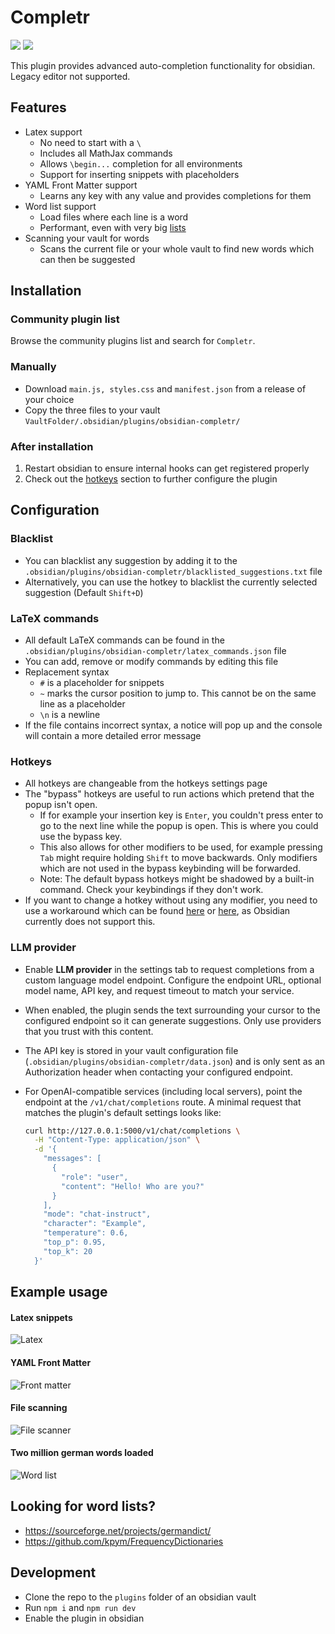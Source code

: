 # Completr

[![](https://img.shields.io/github/v/release/tth05/obsidian-completr?style=flat-square)](https://github.com/tth05/obsidian-completr/releases)
![](https://img.shields.io/github/downloads/tth05/obsidian-completr/total?style=flat-square)

This plugin provides advanced auto-completion functionality for obsidian. Legacy editor not supported.

## Features

- Latex support
    - No need to start with a `\`
    - Includes all MathJax commands
    - Allows `\begin...` completion for all environments
    - Support for inserting snippets with placeholders
- YAML Front Matter support
    - Learns any key with any value and provides completions for them
- Word list support
    - Load files where each line is a word
    - Performant, even with very big [lists](#looking-for-word-lists)
- Scanning your vault for words
    - Scans the current file or your whole vault to find new words which can then be suggested

## Installation

### Community plugin list

Browse the community plugins list and search for `Completr`.

### Manually

- Download `main.js, styles.css` and `manifest.json` from a release of your choice
- Copy the three files to your vault `VaultFolder/.obsidian/plugins/obsidian-completr/`

### After installation

1. Restart obsidian to ensure internal hooks can get registered properly
2. Check out the [hotkeys](#hotkeys) section to further configure the plugin

## Configuration

### Blacklist

- You can blacklist any suggestion by adding it to the `.obsidian/plugins/obsidian-completr/blacklisted_suggestions.txt`
  file
- Alternatively, you can use the hotkey to blacklist the currently selected suggestion (Default `Shift+D`)

### LaTeX commands

- All default LaTeX commands can be found in the `.obsidian/plugins/obsidian-completr/latex_commands.json` file
- You can add, remove or modify commands by editing this file
- Replacement syntax
    - `#` is a placeholder for snippets
    - `~` marks the cursor position to jump to. This cannot be on the same line as a placeholder
    - `\n` is a newline
- If the file contains incorrect syntax, a notice will pop up and the console will contain a more detailed error message

### Hotkeys

- All hotkeys are changeable from the hotkeys settings page
- The "bypass" hotkeys are useful to run actions which pretend that the popup isn't open.
    - If for example your insertion key is `Enter`, you couldn't press enter to go to the next line while the popup is
      open. This is where you could use the bypass key.
    - This also allows for other modifiers to be used, for example pressing `Tab` might require holding `Shift` to move
      backwards. Only modifiers which are not used in the bypass keybinding will be forwarded.
    - Note: The default bypass hotkeys might be shadowed by a built-in command. Check your keybindings if they don't
      work.
- If you want to change a hotkey without using any modifier, you need to use a workaround which can be
  found [here](https://forum.obsidian.md/t/be-able-of-using-the-function-keys-f1-f12-to-perform-functions/15748/7)
  or [here](https://forum.obsidian.md/t/function-keys-cant-be-bound-as-hotkeys-without-modifiers/26956/4), as Obsidian
  currently does not support this.

### LLM provider

- Enable **LLM provider** in the settings tab to request completions from a custom language model endpoint. Configure the
  endpoint URL, optional model name, API key, and request timeout to match your service.
- When enabled, the plugin sends the text surrounding your cursor to the configured endpoint so it can generate
  suggestions. Only use providers that you trust with this content.
- The API key is stored in your vault configuration file (`.obsidian/plugins/obsidian-completr/data.json`) and is only sent
  as an Authorization header when contacting your configured endpoint.
- For OpenAI-compatible services (including local servers), point the endpoint at the `/v1/chat/completions` route. A
  minimal request that matches the plugin's default settings looks like:

  ```bash
  curl http://127.0.0.1:5000/v1/chat/completions \
    -H "Content-Type: application/json" \
    -d '{
      "messages": [
        {
          "role": "user",
          "content": "Hello! Who are you?"
        }
      ],
      "mode": "chat-instruct",
      "character": "Example",
      "temperature": 0.6,
      "top_p": 0.95,
      "top_k": 20
    }'
  ```

## Example usage

#### Latex snippets

![Latex](https://user-images.githubusercontent.com/36999320/146680089-57390cd7-e3c3-418c-9c55-9536259bb956.gif)

#### YAML Front Matter

![Front matter](https://user-images.githubusercontent.com/36999320/148700639-6cb48631-0b2f-45b8-b48a-40357425e8bf.gif)

#### File scanning

![File scanner](https://user-images.githubusercontent.com/36999320/146680134-33d8393b-956a-4028-ab2f-62526f76984d.gif)

#### Two million german words loaded

![Word list](https://user-images.githubusercontent.com/36999320/146680359-ae572473-8919-4927-a6f5-bc39800a5c23.gif)

## Looking for word lists?

- https://sourceforge.net/projects/germandict/
- https://github.com/kpym/FrequencyDictionaries

## Development

- Clone the repo to the `plugins` folder of an obsidian vault
- Run `npm i` and `npm run dev`
- Enable the plugin in obsidian
